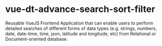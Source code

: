 # vue-dt-advance-search-sort-filter
Reusable VueJS Frontend Application that can enable users to perform detailed searches of different forms of data types (e.g. strings, numbers, date, date-time, time, json, latitude and longitude, etc) from Relational or Document-oriented database.
